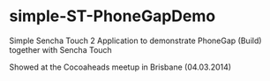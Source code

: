 simple-ST-PhoneGapDemo
======================

Simple Sencha Touch 2 Application to demonstrate PhoneGap (Build) together with Sencha Touch

Showed at the Cocoaheads meetup in Brisbane (04.03.2014)
